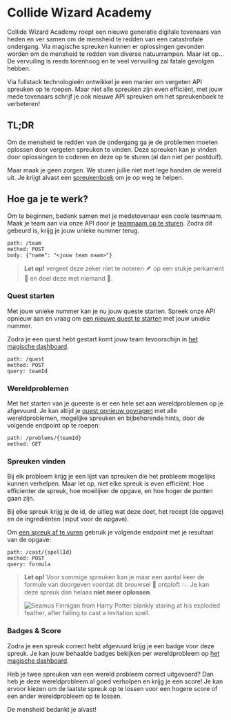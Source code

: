 # Collide Wizard Academy

Collide Wizard Academy roept een nieuwe generatie digitale tovenaars van heden en ver samen om de mensheid te redden van een catastrofale ondergang.
Via magische spreuken kunnen er oplossingen gevonden worden om de mensheid te redden van diverse natuurrampen. Maar let op… De vervuiling is reeds torenhoog en te veel vervuiling zal fatale gevolgen hebben.

Via fullstack technologieën ontwikkel je een manier om vergeten API spreuken op te roepen. Maar niet alle spreuken zijn even efficiënt, met jouw mede tovenaars schrijf je ook nieuwe API spreuken om het spreukenboek te verbeteren!

## TL;DR

Om de mensheid te redden van de ondergang ga je de problemen moeten oplossen door vergeten spreuken te vinden. Deze spreuken kan je vinden door oplossingen te coderen en deze op te sturen (al dan niet per postduif).

Maar maak je geen zorgen. We sturen jullie niet met lege handen de wereld uit. Je krijgt alvast een [spreukenboek](https://htf.bewire.org/swagger-ui.html) om je op weg te helpen.

## Hoe ga je te werk?

Om te beginnen, bedenk samen met je medetovenaar een coole teamnaam. Maak je team aan via onze API door je [teamnaam op te sturen](https://htf.bewire.org/swagger-ui.html#/team-controller/createTeamUsingPOST). Zodra dit gebeurd is, krijg je jouw unieke nummer terug.

```
path: /team
method: POST
body: {"name": "<jouw team naam>"}
```

> **Let op!** vergeet deze zeker niet te noteren 🪶 op een stukje perkament 📜 en deel deze met niemand 🤫.

### Quest starten

Met jouw unieke nummer kan je nu jouw queste starten. Spreek onze API opnieuw aan en vraag om [een nieuwe quest te starten](https://htf.bewire.org/swagger-ui.html#/problem-controller/startQuestUsingPOST) met jouw unieke nummer.

Zodra je een quest hebt gestart komt jouw team tevoorschijn in [het magische dashboard](https://htf-dashboard.bewire.org/).

```
path: /quest
method: POST
query: teamId
```

### Wereldproblemen

Met het starten van je queeste is er een hele set aan wereldproblemen op je afgevuurd. Je kan altijd je [quest opnieuw opvragen](https://htf.bewire.org/swagger-ui.html#/problem-controller/getQuestUsingGET) met alle wereldproblemen, mogelijke spreuken en bijbehorende hints, door de volgende endpoint op te roepen:

```
path: /problems/{teamId}
method: GET
```

### Spreuken vinden

Bij elk probleem krijg je een lijst van spreuken die het probleem mogelijks kunnen verhelpen. Maar let op, niet elke spreuk is even efficiënt. Hoe efficienter de spreuk, hoe moeilijker de opgave, en hoe hoger de punten gaan zijn.

Bij elke spreuk krijg je de id, de uitleg wat deze doet, het recept (de opgave) en de ingrediënten (input voor de opgave).

Om [een spreuk af te vuren](https://htf.bewire.org/swagger-ui.html#/problem-controller/castSpellUsingPOST) gebruik je volgende endpoint met je resultaat van de opgave:

```
path: /cast/{spellId}
method: POST
query: formula
```

> **Let op!** Voor sommige spreuken kan je maar een aantal keer de formule van doorgeven voordat dit brouwsel 🧪 ontploft 💥. Je kan deze spreuk dan helaas **niet meer oplossen**.
>
> ![Seamus Finnigan from Harry Potter blankly staring at his exploded feather, after failing to cast a levitation spell.](http://images5.fanpop.com/image/answers/2193000/2193846_1322245725814.36res_450_360.jpg)

### Badges & Score

Zodra je een spreuk correct hebt afgevuurd krijg je een badge voor deze spreuk. Je kan jouw behaalde badges bekijken per wereldprobleem op [het magische dashboard](https://htf-dashboard.bewire.org/).

Heb je twee spreuken van een wereld probleem correct uitgevoerd? Dan heb je deze wereldprobleem al goed verholpen en krijg je een score! Je kan ervoor kiezen om de laatste spreuk op te lossen voor een hogere score of een ander wereldprobleem op te lossen.

De mensheid bedankt je alvast!
